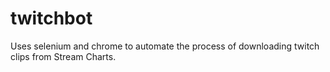 # twitchbot

Uses selenium and chrome to automate the process of downloading twitch clips from Stream Charts. 
